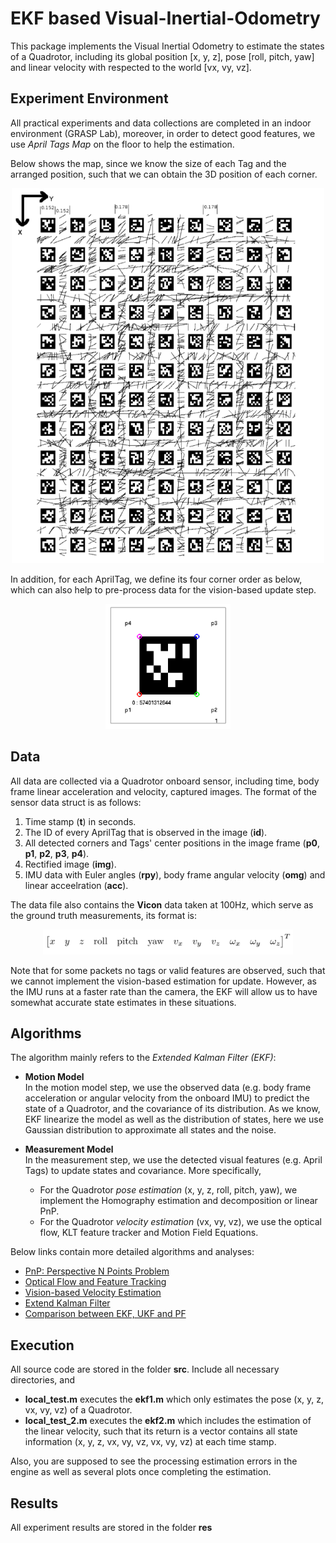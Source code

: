 # EKF based Visual-Inertial-Odometry
This package implements the Visual Inertial Odometry to estimate the states of a Quadrotor, including its global position [x, y, z], pose [roll, pitch, yaw] and linear velocity with respected to the world [vx, vy, vz]. 


Experiment Environment
----------------------
All practical experiments and data collections are completed in an indoor environment (GRASP Lab), moreover, in order to detect good features, we use _April Tags Map_ on the floor to help the estimation.       

Below shows the map, since we know the size of each Tag and the arranged position, such that we can obtain the 3D position of each corner.
<div align=center>
  <img width="500" height="600" src="./docs/AprilTagsMap.png", alt="April Tags map">
</div>

In addition, for each AprilTag, we define its four corner order as below, which can also help to pre-process data for the vision-based update step.
<div align=center>
  <img width="200" height="200" src="./docs/AprilTag.png", alt="April Tag">
</div>


Data
----
All data are collected via a Quadrotor onboard sensor, including time, body frame linear acceleration and velocity, captured images. The format of the sensor data struct is as follows:
  1. Time stamp (**t**) in seconds.
  2. The ID of every AprilTag that is observed in the image (**id**).
  3. All detected corners and Tags' center positions in the image frame (**p0**, **p1**, **p2**, **p3**, **p4**).
  4. Rectified image (**img**).
  5. IMU data with Euler angles (**rpy**), body frame angular velocity (**omg**) and linear acceelration (**acc**).

The data file also contains the **Vicon** data taken at 100Hz, which serve as the ground truth measurements, its format is:
<div align=center>
  <img width="400" height="40" src="./docs/viconData.png", alt="vicon">
</div>

Note that for some packets no tags or valid features are observed, such that we cannot implement the vision-based estimation for update. However, as the IMU runs at a faster rate than the camera, the EKF will allow us to have somewhat accurate state estimates in these situations.


Algorithms
----------
The algorithm mainly refers to the _Extended Kalman Filter (EKF)_:
* **Motion Model**         
  In the motion model step, we use the observed data (e.g. body frame acceleration or angular velocity from the onboard IMU) to predict the state of a Quadrotor, and the covariance of its distribution. As we know, EKF linearize the model as well as the distribution of states, here we use Gaussian distribution to approximate all states and the noise.

* **Measurement Model**        
  In the measurement step, we use the detected visual features (e.g. April Tags) to update states and covariance. More specifically, 
  * For the Quadrotor _pose estimation_ (x, y, z, roll, pitch, yaw), we implement the Homography estimation and decomposition or linear PnP.
  * For the Quadrotor _velocity estimation_ (vx, vy, vz), we use the optical flow, KLT feature tracker and Motion Field Equations. 

Below links contain more detailed algorithms and analyses:
* [PnP: Perspective N Points Problem](https://onenote.com/webapp/pages?token=ycmkck1e3miTElCSfT2VbGhg1Lex657vyOyfmNlD701EE3ZQD2q-SKtFbFng8lOOwTa_m5tngHlxJxtAhFwWU38iB72I_ZhS0&id=636596632608497895)
* [Optical Flow and Feature Tracking](https://onenote.com/webapp/pages?token=YnZ7hXiscuXMCq0VGxz6TBve3PEiWR-p7TdquG_a50f7Fc13RVJyNm3OF3Ju9BqonDx-cBgIlHoh40JJgTbnmdwRsUM-AkA70&id=636596633282572791)
* [Vision-based Velocity Estimation](https://onenote.com/webapp/pages?token=N0PGRP6E_z3u43enbeXuKXOOPH4arlqz-FvChRHStU6B74jt0R1IlyJUJEte9LZsb-Www7XzOupSRHTNLcKqjspZn3EJ08AX0&id=636596633659952379)
* [Extend Kalman Filter](https://onenote.com/webapp/pages?token=Jcdx-FaWIbaxtKcLiOtszNan6p9cjoPxCgq-OE33hrwNysNS3FQjVMtwXzpeTpGtyu0-C0dL0QObLckTvuMaH-Rbit5ijGYH0&id=636596634171384977)
* [Comparison between EKF, UKF and PF](https://onenote.com/webapp/pages?token=2W6JQWqSyvIaHGd96X4oW9TEd_GEcQkspMNWYjw5a_FyzIv0JEzj3R2Cs4UDzJLp600UnUWDPjWp8AhGB-51nLn6HKKDQ2fO0&id=636596634616564245)

Execution
---------
All source code are stored in the folder **src**. Include all necessary directories, and
* **local_test.m** executes the **ekf1.m** which only estimates the pose (x, y, z, vx, vy, vz) of a Quadrotor.
* **local_test_2.m** executes the **ekf2.m** which includes the estimation of the linear velocity, such that its return is a vector contains all state information (x, y, z, vx, vy, vz, vx, vy, vz) at each time stamp.

Also, you are supposed to see the processing estimation errors in the engine as well as several plots once completing the estimation.

Results
-------
All experiment results are stored in the folder **res**
